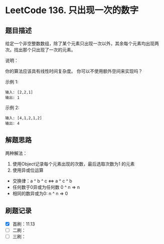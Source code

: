 # LeetCode 136. 只出现一次的数字

## 题目描述

给定一个非空整数数组，除了某个元素只出现一次以外，其余每个元素均出现两次。找出那个只出现了一次的元素。

说明：

你的算法应该具有线性时间复杂度。 你可以不使用额外空间来实现吗？

示例 1:

```
输入: [2,2,1]
输出: 1
```

示例 2:

```
输入: [4,1,2,1,2]
输出: 4
```
## 解题思路

两种解法：
1. 使用Object记录每个元素出现的次数，最后选取次数为1 的元素
2. 使用异或位运算
  * 交换律：a ^ b ^ c <=> a ^ c ^ b
  * 任何数于0异或为任何数 0 ^ n => n
  * 相同的数异或为0: n ^ n => 0

## 刷题记录

- [x] 首刷：11.13
- [ ] 二刷：
- [ ] 三刷：
